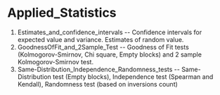 # Applied_Statistics
1. Estimates_and_confidence_intervals -- Confidence intervals for expected value and variance. Estimates of random value.
2. GoodnessOfFit_and_2Sample_Test -- Goodness of Fit tests (Kolmogorov-Smirnov, Chi square, Empty blocks) and 2 sample Kolmogorov-Smirnov test.
3. Same-Distribution_Independence_Randomness_tests -- Same-Distribution test (Empty blocks), Independence test (Spearman and Kendall), Randomness test (based on inversions count)
